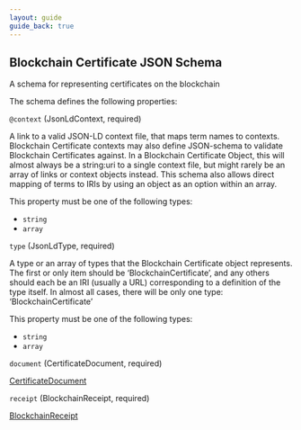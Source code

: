 ```yaml
---
layout: guide
guide_back: true
---
```


## Blockchain Certificate JSON Schema

A schema for representing certificates on the blockchain

The schema defines the following properties:

`@context` (JsonLdContext, required)

A link to a valid JSON-LD context file, that maps term names to contexts. Blockchain Certificate contexts may also define JSON-schema to validate Blockchain Certificates against. In a Blockchain Certificate Object, this will almost always be a string:uri to a single context file, but might rarely be an array of links or context objects instead. This schema also allows direct mapping of terms to IRIs by using an object as an option within an array.

This property must be one of the following types:

*   `string`
*   `array`

`type` (JsonLdType, required)

A type or an array of types that the Blockchain Certificate object represents. The first or only item should be ‘BlockchainCertificate’, and any others should each be an IRI (usually a URL) corresponding to a definition of the type itself. In almost all cases, there will be only one type: ‘BlockchainCertificate’

This property must be one of the following types:

*   `string`
*   `array`

`document` (CertificateDocument, required)

[CertificateDocument](certificate-document.html)

`receipt` (BlockchainReceipt, required)

[BlockchainReceipt](receipt.html)
